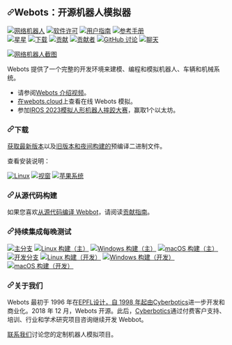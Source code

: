 <div class="Box-sc-g0xbh4-0 bJMeLZ js-snippet-clipboard-copy-unpositioned" data-hpc="true"><article class="markdown-body entry-content container-lg" itemprop="text"><h1 tabindex="-1" dir="auto"><a id="user-content-webots-open-source-robot-simulator" class="anchor" aria-hidden="true" tabindex="-1" href="#webots-open-source-robot-simulator"><svg class="octicon octicon-link" viewBox="0 0 16 16" version="1.1" width="16" height="16" aria-hidden="true"><path d="m7.775 3.275 1.25-1.25a3.5 3.5 0 1 1 4.95 4.95l-2.5 2.5a3.5 3.5 0 0 1-4.95 0 .751.751 0 0 1 .018-1.042.751.751 0 0 1 1.042-.018 1.998 1.998 0 0 0 2.83 0l2.5-2.5a2.002 2.002 0 0 0-2.83-2.83l-1.25 1.25a.751.751 0 0 1-1.042-.018.751.751 0 0 1-.018-1.042Zm-4.69 9.64a1.998 1.998 0 0 0 2.83 0l1.25-1.25a.751.751 0 0 1 1.042.018.751.751 0 0 1 .018 1.042l-1.25 1.25a3.5 3.5 0 1 1-4.95-4.95l2.5-2.5a3.5 3.5 0 0 1 4.95 0 .751.751 0 0 1-.018 1.042.751.751 0 0 1-1.042.018 1.998 1.998 0 0 0-2.83 0l-2.5 2.5a1.998 1.998 0 0 0 0 2.83Z"></path></svg></a><font style="vertical-align: inherit;"><font style="vertical-align: inherit;">Webots：开源机器人模拟器</font></font></h1>
<p dir="auto"><a href="https://github.com/cyberbotics/webots/releases/latest"><img src="https://camo.githubusercontent.com/40ae37c0c6552c3e35f538804d075ea1b93adbede7ef9e69347508ae54f8b4cd/68747470733a2f2f696d672e736869656c64732e696f2f6769746875622f762f72656c656173652f6379626572626f746963732f7765626f7473" alt="网络机器人" data-canonical-src="https://img.shields.io/github/v/release/cyberbotics/webots" style="max-width: 100%;"></a>
<a href="/cyberbotics/webots/blob/master/LICENSE"><img src="https://camo.githubusercontent.com/e4588d94291883017714fca56d00175ac7dcb2b2f705858a4f187fd45775b04b/68747470733a2f2f696d672e736869656c64732e696f2f62616467652f6c6963656e73652d417061636865253230322e302d626c7565" alt="软件许可" data-canonical-src="https://img.shields.io/badge/license-Apache%202.0-blue" style="max-width: 100%;"></a>
<a href="https://cyberbotics.com/doc/reference/index" rel="nofollow"><img src="https://camo.githubusercontent.com/e88133c13ca88052139286c47eb911319ac342118a6f37c8e86bd1f08cd9e115/68747470733a2f2f696d672e736869656c64732e696f2f62616467652f646f632d67756964652d626c7565" alt="用户指南" data-canonical-src="https://img.shields.io/badge/doc-guide-blue" style="max-width: 100%;"></a>
<a href="https://cyberbotics.com/doc/reference/index" rel="nofollow"><img src="https://camo.githubusercontent.com/62e79f77881120103517683d2394c8d24bc9c14a79f5a80d7aa60857500bcac8/68747470733a2f2f696d672e736869656c64732e696f2f62616467652f646f632d7265666572656e63652d626c75652e737667" alt="参考手册" data-canonical-src="https://img.shields.io/badge/doc-reference-blue.svg" style="max-width: 100%;"></a><br>
<a href="https://github.com/cyberbotics/webots/stargazers"><img src="https://camo.githubusercontent.com/f63fa3071a8f6cb86d6e380a7f7f6a85e1161f62e0f058194ce5999d5b780e6d/68747470733a2f2f696d672e736869656c64732e696f2f6769746875622f73746172732f6379626572626f746963732f7765626f7473" alt="星星" data-canonical-src="https://img.shields.io/github/stars/cyberbotics/webots" style="max-width: 100%;"></a>
<a href="https://hanadigital.github.io/grev/?user=cyberbotics&amp;repo=webots" rel="nofollow"><img src="https://camo.githubusercontent.com/14044bd981093f9f50a2eb3d6f0e18962130ba9b2770a0c1f431f594791a47ef/68747470733a2f2f696d672e736869656c64732e696f2f6769746875622f646f776e6c6f6164732f6379626572626f746963732f7765626f74732f746f74616c3f636f6c6f723d626c7565" alt="下载" data-canonical-src="https://img.shields.io/github/downloads/cyberbotics/webots/total?color=blue" style="max-width: 100%;"></a>
<a href="https://github.com/cyberbotics/webots/graphs/commit-activity"><img src="https://camo.githubusercontent.com/7e963a522204b180078df91435ad980bb8e1120656739bccb73401be3580d3ab/68747470733a2f2f696d672e736869656c64732e696f2f6769746875622f636f6d6d69742d61637469766974792f6d2f6379626572626f746963732f7765626f74732e737667" alt="贡献" data-canonical-src="https://img.shields.io/github/commit-activity/m/cyberbotics/webots.svg" style="max-width: 100%;"></a>
<a href="https://github.com/cyberbotics/webots/graphs/contributors"><img src="https://camo.githubusercontent.com/6dbb7b6dd68ba639490b1cce63487f35bca810851979a0b5cf05a63b57396cf2/68747470733a2f2f696d672e736869656c64732e696f2f6769746875622f636f6e7472696275746f72732f6379626572626f746963732f7765626f74733f636f6c6f723d626c7565" alt="贡献者" data-canonical-src="https://img.shields.io/github/contributors/cyberbotics/webots?color=blue" style="max-width: 100%;"></a>
<a href="https://github.com/cyberbotics/webots/discussions"><img src="https://camo.githubusercontent.com/4b9ac47a4b179b03117d26991be01c8a47bbbf1bdcfd0605f8e8a552faef1b6e/68747470733a2f2f696d672e736869656c64732e696f2f6769746875622f64697363757373696f6e732f6379626572626f746963732f7765626f7473" alt="GitHub 讨论" data-canonical-src="https://img.shields.io/github/discussions/cyberbotics/webots" style="max-width: 100%;"></a>
<a href="https://discordapp.com/invite/nTWbN9m" rel="nofollow"><img src="https://camo.githubusercontent.com/0783b9b62f4c6fa3a2f9739ec8db925ab9745890590ab807ba02c2922af8d3e9/68747470733a2f2f696d672e736869656c64732e696f2f646973636f72642f3536353135343730323731353531383938363f636f6c6f723d626c7565" alt="聊天" data-canonical-src="https://img.shields.io/discord/565154702715518986?color=blue" style="max-width: 100%;"></a></p>
<p dir="auto"><a target="_blank" rel="noopener noreferrer" href="/cyberbotics/webots/blob/master/docs/guide/images/main_window.png?raw=true"><img src="/cyberbotics/webots/raw/master/docs/guide/images/main_window.png?raw=true" alt="网络机器人截图" title="网络机器人截图" style="max-width: 100%;"></a></p>
<p dir="auto"><font style="vertical-align: inherit;"><font style="vertical-align: inherit;">Webots 提供了一个完整的开发环境来建模、编程和模拟机器人、车辆和机械系统。</font></font></p>
<ul dir="auto">
<li><font style="vertical-align: inherit;"><font style="vertical-align: inherit;">请参阅</font></font><a href="https://www.youtube.com/watch?v=O7U3sX_ubGc" rel="nofollow"><font style="vertical-align: inherit;"><font style="vertical-align: inherit;">Webots 介绍视频</font></font></a><font style="vertical-align: inherit;"><font style="vertical-align: inherit;">。</font></font></li>
<li><font style="vertical-align: inherit;"></font><a href="https://webots.cloud" rel="nofollow"><font style="vertical-align: inherit;"><font style="vertical-align: inherit;">在webots.cloud</font></font></a><font style="vertical-align: inherit;"><font style="vertical-align: inherit;">上查看在线 Webots 模拟</font><font style="vertical-align: inherit;">。</font></font></li>
<li><font style="vertical-align: inherit;"><font style="vertical-align: inherit;">参加</font></font><a href="https://webots.cloud/run?version=R2023a&amp;url=https%3A%2F%2Fgithub.com%2Fcyberbotics%2Fwrestling%2Fblob%2Fmain%2Fworlds%2Fwrestling.wbt&amp;type=competition" rel="nofollow"><font style="vertical-align: inherit;"><font style="vertical-align: inherit;">IROS 2023模拟人形机器人摔跤大赛</font></font></a><font style="vertical-align: inherit;"><font style="vertical-align: inherit;">，赢取1个以太坊。</font></font></li>
</ul>
<h3 tabindex="-1" dir="auto"><a id="user-content-download" class="anchor" aria-hidden="true" tabindex="-1" href="#download"><svg class="octicon octicon-link" viewBox="0 0 16 16" version="1.1" width="16" height="16" aria-hidden="true"><path d="m7.775 3.275 1.25-1.25a3.5 3.5 0 1 1 4.95 4.95l-2.5 2.5a3.5 3.5 0 0 1-4.95 0 .751.751 0 0 1 .018-1.042.751.751 0 0 1 1.042-.018 1.998 1.998 0 0 0 2.83 0l2.5-2.5a2.002 2.002 0 0 0-2.83-2.83l-1.25 1.25a.751.751 0 0 1-1.042-.018.751.751 0 0 1-.018-1.042Zm-4.69 9.64a1.998 1.998 0 0 0 2.83 0l1.25-1.25a.751.751 0 0 1 1.042.018.751.751 0 0 1 .018 1.042l-1.25 1.25a3.5 3.5 0 1 1-4.95-4.95l2.5-2.5a3.5 3.5 0 0 1 4.95 0 .751.751 0 0 1-.018 1.042.751.751 0 0 1-1.042.018 1.998 1.998 0 0 0-2.83 0l-2.5 2.5a1.998 1.998 0 0 0 0 2.83Z"></path></svg></a><font style="vertical-align: inherit;"><font style="vertical-align: inherit;">下载</font></font></h3>
<p dir="auto"><font style="vertical-align: inherit;"></font><a href="https://github.com/cyberbotics/webots/releases/latest"><font style="vertical-align: inherit;"><font style="vertical-align: inherit;">获取最新版本</font></font></a><font style="vertical-align: inherit;"><font style="vertical-align: inherit;">以及</font></font><a href="https://github.com/cyberbotics/webots/releases"><font style="vertical-align: inherit;"><font style="vertical-align: inherit;">旧版本和夜间构建的</font></font></a><font style="vertical-align: inherit;"><font style="vertical-align: inherit;">预编译二进制文件</font><font style="vertical-align: inherit;">。</font></font></p>
<p dir="auto"><font style="vertical-align: inherit;"><font style="vertical-align: inherit;">查看安装说明：</font></font></p>
<p dir="auto"><a href="https://cyberbotics.com/doc/guide/installation-procedure#installation-on-linux" rel="nofollow"><img src="https://camo.githubusercontent.com/848b1342527a2944a85ddb8685e73f4c74268f42bd181840c3faa85bce3804a3/68747470733a2f2f696d672e736869656c64732e696f2f62616467652f4c696e75782d3066383063303f6c6f676f3d6c696e7578266c6f676f436f6c6f723d7768697465" alt="Linux" data-canonical-src="https://img.shields.io/badge/Linux-0f80c0?logo=linux&amp;logoColor=white" style="max-width: 100%;"></a>
<a href="https://cyberbotics.com/doc/guide/installation-procedure#installation-on-windows" rel="nofollow"><img src="https://camo.githubusercontent.com/9b8bd81f931f610c84986b7e04302bfc0cc211c9f730828bd7641e6b80737862/68747470733a2f2f696d672e736869656c64732e696f2f62616467652f57696e646f77732d3066383063303f6c6f676f3d77696e646f7773266c6f676f436f6c6f723d7768697465" alt="视窗" data-canonical-src="https://img.shields.io/badge/Windows-0f80c0?logo=windows&amp;logoColor=white" style="max-width: 100%;"></a>
<a href="https://cyberbotics.com/doc/guide/installation-procedure#installation-on-macos" rel="nofollow"><img src="https://camo.githubusercontent.com/0bb488f7f9dcdc3dfec00943618fe70a9f6234cd572afa77ba04d8a7eb4ba135/68747470733a2f2f696d672e736869656c64732e696f2f62616467652f6d61634f532d3066383063303f6c6f676f3d6170706c65266c6f676f436f6c6f723d7768697465" alt="苹果系统" data-canonical-src="https://img.shields.io/badge/macOS-0f80c0?logo=apple&amp;logoColor=white" style="max-width: 100%;"></a></p>
<h3 tabindex="-1" dir="auto"><a id="user-content-build-from-source" class="anchor" aria-hidden="true" tabindex="-1" href="#build-from-source"><svg class="octicon octicon-link" viewBox="0 0 16 16" version="1.1" width="16" height="16" aria-hidden="true"><path d="m7.775 3.275 1.25-1.25a3.5 3.5 0 1 1 4.95 4.95l-2.5 2.5a3.5 3.5 0 0 1-4.95 0 .751.751 0 0 1 .018-1.042.751.751 0 0 1 1.042-.018 1.998 1.998 0 0 0 2.83 0l2.5-2.5a2.002 2.002 0 0 0-2.83-2.83l-1.25 1.25a.751.751 0 0 1-1.042-.018.751.751 0 0 1-.018-1.042Zm-4.69 9.64a1.998 1.998 0 0 0 2.83 0l1.25-1.25a.751.751 0 0 1 1.042.018.751.751 0 0 1 .018 1.042l-1.25 1.25a3.5 3.5 0 1 1-4.95-4.95l2.5-2.5a3.5 3.5 0 0 1 4.95 0 .751.751 0 0 1-.018 1.042.751.751 0 0 1-1.042.018 1.998 1.998 0 0 0-2.83 0l-2.5 2.5a1.998 1.998 0 0 0 0 2.83Z"></path></svg></a><font style="vertical-align: inherit;"><font style="vertical-align: inherit;">从源代码构建</font></font></h3>
<p dir="auto"><font style="vertical-align: inherit;"><font style="vertical-align: inherit;">如果您喜欢</font></font><a href="https://github.com/cyberbotics/webots/wiki"><font style="vertical-align: inherit;"><font style="vertical-align: inherit;">从源代码编译 Webbot</font></font></a><font style="vertical-align: inherit;"><font style="vertical-align: inherit;">，请阅读</font></font><a href="/cyberbotics/webots/blob/master/CONTRIBUTING.md"><font style="vertical-align: inherit;"><font style="vertical-align: inherit;">贡献指南</font></font></a><font style="vertical-align: inherit;"><font style="vertical-align: inherit;">。</font></font></p>
<h3 tabindex="-1" dir="auto"><a id="user-content-continuous-integration-nightly-tests" class="anchor" aria-hidden="true" tabindex="-1" href="#continuous-integration-nightly-tests"><svg class="octicon octicon-link" viewBox="0 0 16 16" version="1.1" width="16" height="16" aria-hidden="true"><path d="m7.775 3.275 1.25-1.25a3.5 3.5 0 1 1 4.95 4.95l-2.5 2.5a3.5 3.5 0 0 1-4.95 0 .751.751 0 0 1 .018-1.042.751.751 0 0 1 1.042-.018 1.998 1.998 0 0 0 2.83 0l2.5-2.5a2.002 2.002 0 0 0-2.83-2.83l-1.25 1.25a.751.751 0 0 1-1.042-.018.751.751 0 0 1-.018-1.042Zm-4.69 9.64a1.998 1.998 0 0 0 2.83 0l1.25-1.25a.751.751 0 0 1 1.042.018.751.751 0 0 1 .018 1.042l-1.25 1.25a3.5 3.5 0 1 1-4.95-4.95l2.5-2.5a3.5 3.5 0 0 1 4.95 0 .751.751 0 0 1-.018 1.042.751.751 0 0 1-1.042.018 1.998 1.998 0 0 0-2.83 0l-2.5 2.5a1.998 1.998 0 0 0 0 2.83Z"></path></svg></a><font style="vertical-align: inherit;"><font style="vertical-align: inherit;">持续集成每晚测试</font></font></h3>
<p dir="auto"><a href="https://github.com/cyberbotics/webots/tree/master"><img src="https://camo.githubusercontent.com/e878a3c1ed5813dc541ea1b2968e6a11bab8579dab09719252864c90a688f743/68747470733a2f2f696d672e736869656c64732e696f2f62616467652f6272616e63682d6d61737465722d626c7565" alt="主分支" data-canonical-src="https://img.shields.io/badge/branch-master-blue" style="max-width: 100%;"></a>
<a href="https://github.com/cyberbotics/webots/actions/workflows/test_suite_linux.yml?query=event%3Aschedule"><img src="https://github.com/cyberbotics/webots/actions/workflows/test_suite_linux.yml/badge.svg?event=schedule" alt="Linux 构建（主）" style="max-width: 100%;"></a>
<a href="https://github.com/cyberbotics/webots/actions/workflows/test_suite_windows.yml?query=event%3Aschedule"><img src="https://github.com/cyberbotics/webots/actions/workflows/test_suite_windows.yml/badge.svg?event=schedule" alt="Windows 构建（主）" style="max-width: 100%;"></a>
<a href="https://github.com/cyberbotics/webots/actions/workflows/test_suite_mac.yml?query=event%3Aschedule"><img src="https://github.com/cyberbotics/webots/actions/workflows/test_suite_mac.yml/badge.svg?event=schedule&amp;label=macOS" alt="macOS 构建（主）" style="max-width: 100%;"></a><br>
<a href="https://github.com/cyberbotics/webots/tree/develop"><img src="https://camo.githubusercontent.com/8857ff4274a29bb5d112875db578d4b95c114715c80041d21c7ed0a585ff3fe2/68747470733a2f2f696d672e736869656c64732e696f2f62616467652f6272616e63682d646576656c6f702d626c7565" alt="开发分支" data-canonical-src="https://img.shields.io/badge/branch-develop-blue" style="max-width: 100%;"></a>
<a href="https://github.com/cyberbotics/webots/actions/workflows/test_suite_linux_develop.yml?query=event%3Aschedule"><img src="https://github.com/cyberbotics/webots/actions/workflows/test_suite_linux_develop.yml/badge.svg?event=schedule" alt="Linux 构建（开发）" style="max-width: 100%;"></a>
<a href="https://github.com/cyberbotics/webots/actions/workflows/test_suite_windows_develop.yml?query=event%3Aschedule"><img src="https://github.com/cyberbotics/webots/actions/workflows/test_suite_windows_develop.yml/badge.svg?event=schedule" alt="Windows 构建（开发）" style="max-width: 100%;"></a>
<a href="https://github.com/cyberbotics/webots/actions/workflows/test_suite_mac_develop.yml?query=event%3Aschedule"><img src="https://github.com/cyberbotics/webots/actions/workflows/test_suite_mac_develop.yml/badge.svg?event=schedule" alt="macOS 构建（开发）" style="max-width: 100%;"></a></p>
<h3 tabindex="-1" dir="auto"><a id="user-content-about-us" class="anchor" aria-hidden="true" tabindex="-1" href="#about-us"><svg class="octicon octicon-link" viewBox="0 0 16 16" version="1.1" width="16" height="16" aria-hidden="true"><path d="m7.775 3.275 1.25-1.25a3.5 3.5 0 1 1 4.95 4.95l-2.5 2.5a3.5 3.5 0 0 1-4.95 0 .751.751 0 0 1 .018-1.042.751.751 0 0 1 1.042-.018 1.998 1.998 0 0 0 2.83 0l2.5-2.5a2.002 2.002 0 0 0-2.83-2.83l-1.25 1.25a.751.751 0 0 1-1.042-.018.751.751 0 0 1-.018-1.042Zm-4.69 9.64a1.998 1.998 0 0 0 2.83 0l1.25-1.25a.751.751 0 0 1 1.042.018.751.751 0 0 1 .018 1.042l-1.25 1.25a3.5 3.5 0 1 1-4.95-4.95l2.5-2.5a3.5 3.5 0 0 1 4.95 0 .751.751 0 0 1-.018 1.042.751.751 0 0 1-1.042.018 1.998 1.998 0 0 0-2.83 0l-2.5 2.5a1.998 1.998 0 0 0 0 2.83Z"></path></svg></a><font style="vertical-align: inherit;"><font style="vertical-align: inherit;">关于我们</font></font></h3>
<p dir="auto"><font style="vertical-align: inherit;"><font style="vertical-align: inherit;">Webots 最初于 1996 年在</font></font><a href="https://epfl.ch" rel="nofollow"><font style="vertical-align: inherit;"><font style="vertical-align: inherit;">EPFL设计，自 1998 年起由</font></font></a><font style="vertical-align: inherit;"></font><a href="https://cyberbotics.com" rel="nofollow"><font style="vertical-align: inherit;"><font style="vertical-align: inherit;">Cyber&ZeroWidthSpace;&ZeroWidthSpace;botics</font></font></a><font style="vertical-align: inherit;"><font style="vertical-align: inherit;">进一步开发和商业化</font><font style="vertical-align: inherit;">。2018 年 12 月，Webots 开源。</font><font style="vertical-align: inherit;">此后，</font></font><a href="https://cyberbotics.com" rel="nofollow"><font style="vertical-align: inherit;"><font style="vertical-align: inherit;">Cyber&ZeroWidthSpace;&ZeroWidthSpace;botics</font></font></a><font style="vertical-align: inherit;"><font style="vertical-align: inherit;">通过付费客户支持、培训、行业和学术研究项目咨询继续开发 Webbot。</font></font></p>
<p dir="auto"><a href="mailto:info@cyberbotics.com"><font style="vertical-align: inherit;"><font style="vertical-align: inherit;">联系我们</font></font></a><font style="vertical-align: inherit;"><font style="vertical-align: inherit;">讨论您的定制机器人模拟项目。</font></font></p>
</article></div>
